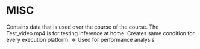 # MISC

Contains data that is used over the course of the course. The Test_video.mp4 is for testing inference at home. Creates same condition for every execution platform.
=> Used for performance analysis